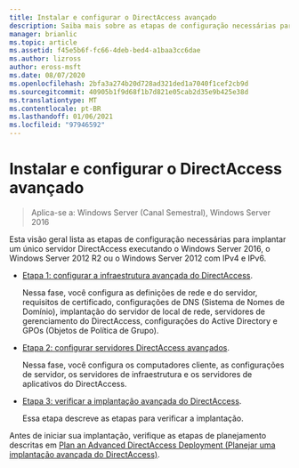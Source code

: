 ```yaml
---
title: Instalar e configurar o DirectAccess avançado
description: Saiba mais sobre as etapas de configuração necessárias para implantar um único servidor DirectAccess executando o Windows Server 2016, o Windows Server 2012 R2 ou o Windows Server 2012 com IPv4 e IPv6.
manager: brianlic
ms.topic: article
ms.assetid: f45e5b6f-fc66-4deb-bed4-a1baa3cc6dae
ms.author: lizross
author: eross-msft
ms.date: 08/07/2020
ms.openlocfilehash: 2bfa3a274b20d728ad321ded1a7040f1cef2cb9d
ms.sourcegitcommit: 40905b1f9d68f1b7d821e05cab2d35e9b425e38d
ms.translationtype: MT
ms.contentlocale: pt-BR
ms.lasthandoff: 01/06/2021
ms.locfileid: "97946592"
---
```

# <a name="install-and-configure-advanced-directaccess"></a>Instalar e configurar o DirectAccess avançado

>Aplica-se a: Windows Server (Canal Semestral), Windows Server 2016

Esta visão geral lista as etapas de configuração necessárias para implantar um único servidor DirectAccess executando o Windows Server 2016, o Windows Server 2012 R2 ou o Windows Server 2012 com IPv4 e IPv6.

-   [Etapa 1: configurar a infraestrutura avançada do DirectAccess](da-adv-configure-s1-infrastructure.md).

    Nessa fase, você configura as definições de rede e do servidor, requisitos de certificado, configurações de DNS (Sistema de Nomes de Domínio), implantação do servidor de local de rede, servidores de gerenciamento do DirectAccess, configurações do Active Directory e GPOs (Objetos de Política de Grupo).

-   [Etapa 2: configurar servidores DirectAccess avançados](da-adv-configure-s2-servers.md).

    Nessa fase, você configura os computadores cliente, as configurações de servidor, os servidores de infraestrutura e os servidores de aplicativos do DirectAccess.

-   [Etapa 3: verificar a implantação avançada do DirectAccess](da-adv-configure-s3-verify.md).

    Essa etapa descreve as etapas para verificar a implantação.

Antes de iniciar sua implantação, verifique as etapas de planejamento descritas em [Plan an Advanced DirectAccess Deployment (Planejar uma implantação avançada do DirectAccess)](Plan-an-Advanced-DirectAccess-Deployment.md).



